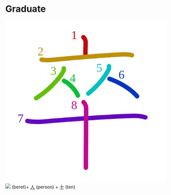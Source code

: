 # Graduate
![5352](../kanji-colorize/5352.svg)
![](http://www.kanjidamage.com/assets/radsmall/lid-27eb5444db66fa741b5e9033a1c88c54af8d81584c23b0539a1d6da210c43388.jpg) (beret)+ [人](人.md) (person) + [十](十.md) (ten) 